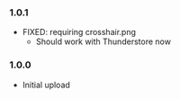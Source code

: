 ### 1.0.1
- FIXED: requiring crosshair.png
	- Should work with Thunderstore now

### 1.0.0
- Initial upload
